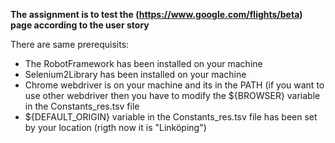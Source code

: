 
**The assignment is to test the (https://www.google.com/flights/beta) page according to the user story**

There are same prerequisits:
- The RobotFramework has been installed on your machine
- Selenium2Library has been installed on your machine
- Chrome webdriver is on your machine and its in the PATH
(if you want to use other webdriver then you have to modify the ${BROWSER} variable in the Constants_res.tsv file
- ${DEFAULT_ORIGIN} variable in the Constants_res.tsv file has been set by your location
(rigth now it is "Linköping")